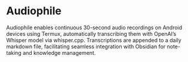 # Audiophile
Audiophile enables continuous 30-second audio recordings on Android devices using Termux, automatically transcribing them with OpenAI’s Whisper model via whisper.cpp. Transcriptions are appended to a daily markdown file, facilitating seamless integration with Obsidian for note-taking and knowledge management.
